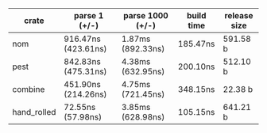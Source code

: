 | crate        |  parse 1 (+/-)        |  parse 1000 (+/-)   |  build time  |  release size |
| -----------  |  -------------------  |  -----------------  |  ----------  |  ------------ |
| nom          |  916.47ns (423.61ns)  |  1.87ms (892.33ns)  |  185.47ns    |  591.58 b     |
| pest         |  842.83ns (475.31ns)  |  4.38ms (632.95ns)  |  200.10ns    |  512.10 b     |
| combine      |  451.90ns (214.26ns)  |  4.75ms (721.45ns)  |  348.15ns    |  22.38 b      |
| hand_rolled  |  72.55ns (57.98ns)    |  3.85ms (628.98ns)  |  105.15ns    |  641.21 b     |